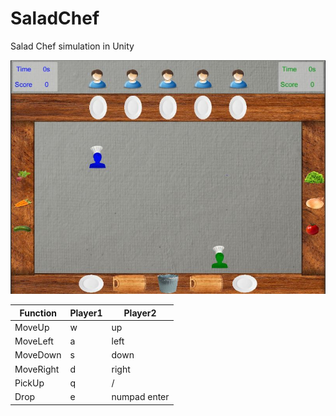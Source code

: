 # SaladChef
Salad Chef simulation in Unity

![Initial Layout Design](/Images/LayoutDesign.JPG)

Function	|Player1|Player2
------------|-------|-------
MoveUp		|w		|up
MoveLeft	|a		|left
MoveDown	|s		|down
MoveRight	|d		|right
PickUp		|q		|/
Drop		|e		|numpad enter
